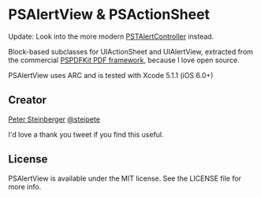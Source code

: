 PSAlertView & PSActionSheet
=============

Update: Look into the more modern [PSTAlertController](https://github.com/steipete/PSTAlertController) instead.

Block-based subclasses for UIActionSheet and UIAlertView, extracted from the commercial [PSPDFKit PDF framework](http://PSPDFKit.com), because I love open source.

PSAlertView uses ARC and is tested with Xcode 5.1.1 (iOS 6.0+)

## Creator

[Peter Steinberger](http://github.com/steipete)
[@steipete](https://twitter.com/steipete)

I'd love a thank you tweet if you find this useful.

## License

PSAlertView is available under the MIT license. See the LICENSE file for more info.
